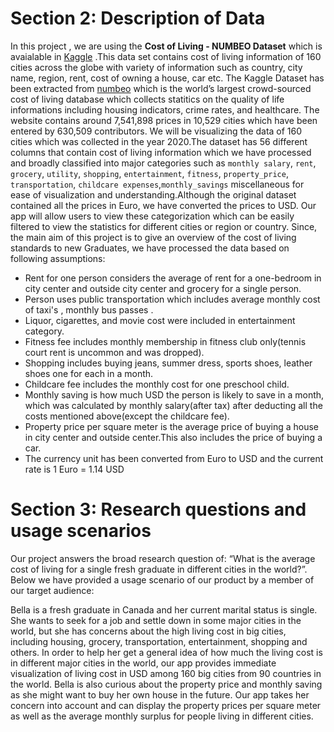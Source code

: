 # Section 2: Description of Data

In this project , we are using the **Cost of Living - NUMBEO Dataset** which is avaialable in [Kaggle](https://www.kaggle.com/joeypp/cost-of-living-numbeo-dataset) .This data set contains cost of living information of 160 cities across the globe with variety of information such as country, city name, region, rent, cost of owning a house, car etc.
The Kaggle Dataset has been extracted from [numbeo](https://www.numbeo.com/cost-of-living) which is the world’s largest crowd-sourced cost of living database which collects statitics on the quality of life informations including housing indicators, crime rates, and healthcare. The website contains around 7,541,898 prices in 10,529 cities which have been entered by 630,509 contributors.
We will be visualizing the data of 160 cities which was collected in the year 2020.The dataset has 56 different columns that contain cost of living
information which we have processed and broadly classified into major categories such as `monthly salary`, `rent`, `grocery`, `utility`, `shopping`, `entertainment`, `fitness`, `property_price`, `transportation`, `childcare expenses`,`monthly_savings` miscellaneous for ease of visualization and understanding.Although the original dataset contained all the prices in Euro, we have converted the prices to USD.
Our app will allow users to view these categorization which can be easily filtered to view the statistics for different cities or region or country. Since, the main aim of this project is to give an overview of the cost of living standards to new Graduates, we have processed the data based on following assumptions:

* Rent for one person considers the average of rent for a one-bedroom in city center and outside city center and grocery for a single person.
* Person uses public transportation which includes average monthly cost of taxi's , monthly bus passes .
* Liquor, cigarettes, and movie cost were included in entertainment category.
* Fitness fee includes monthly membership in fitness club only(tennis court rent is uncommon and was dropped).
* Shopping includes buying jeans, summer dress, sports shoes, leather shoes one for each in a month.
* Childcare fee includes the monthly cost for one preschool child.
* Monthly saving is how much USD the person is likely to save in a month, which was calculated by monthly salary(after tax) after deducting all the costs mentioned above(except the childcare fee).
* Property price per square meter is the average price of buying a house in city center and outside center.This also includes the price of buying a car.
* The currency unit has been converted from Euro to USD and the current rate is 1 Euro = 1.14 USD

# Section 3: Research questions and usage scenarios

Our project answers the broad research question of: “What is the average
cost of living for a single fresh graduate in different cities in the
world?”. Below we have provided a usage scenario of our product by a
member of our target audience:

Bella is a fresh graduate in Canada and her current marital status is
single. She wants to seek for a job and settle down in some major cities
in the world, but she has concerns about the high living cost in big cities,
including housing, grocery, transportation, entertainment, shopping and
others. In order to help her get a general idea of how much the living
cost is in different major cities in the world, our app provides
immediate visualization of living cost in USD among 160 big cities from
90 countries in the world. Bella is also curious about the property
price and monthly saving as she might want to buy her own house in the
future. Our app takes her concern into account and can display the
property prices per square meter as well as the average monthly surplus
for people living in different cities.
